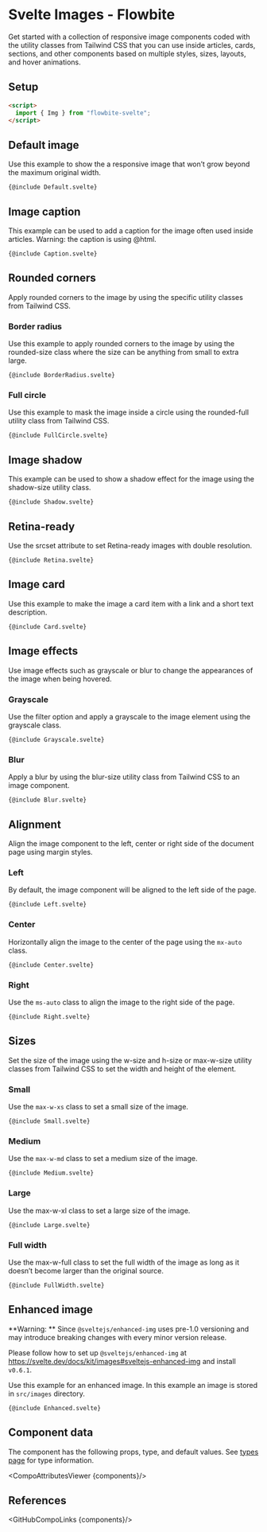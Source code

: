 # Svelte Images - Flowbite


Get started with a collection of responsive image components coded with the utility classes from Tailwind CSS that you can use inside articles, cards, sections, and other components based on multiple styles, sizes, layouts, and hover animations.

## Setup

```html
<script>
  import { Img } from "flowbite-svelte";
</script>
```

## Default image

Use this example to show the a responsive image that won’t grow beyond the maximum original width.

```svelte
{@include Default.svelte}
```

## Image caption

This example can be used to add a caption for the image often used inside articles. <Badge large>Warning: the caption is using @html.</Badge>

```svelte
{@include Caption.svelte}
```

## Rounded corners

Apply rounded corners to the image by using the specific utility classes from Tailwind CSS.

### Border radius

Use this example to apply rounded corners to the image by using the rounded-size class where the size can be anything from small to extra large.

```svelte
{@include BorderRadius.svelte}
```

### Full circle

Use this example to mask the image inside a circle using the rounded-full utility class from Tailwind CSS.

```svelte
{@include FullCircle.svelte}
```

## Image shadow

This example can be used to show a shadow effect for the image using the shadow-size utility class.

```svelte
{@include Shadow.svelte}
```

## Retina-ready

Use the srcset attribute to set Retina-ready images with double resolution.

```svelte
{@include Retina.svelte}
```

## Image card

Use this example to make the image a card item with a link and a short text description.

```svelte
{@include Card.svelte}
```

## Image effects

Use image effects such as grayscale or blur to change the appearances of the image when being hovered.

### Grayscale

Use the filter option and apply a grayscale to the image element using the grayscale class.

```svelte
{@include Grayscale.svelte}
```

### Blur

Apply a blur by using the blur-size utility class from Tailwind CSS to an image component.

```svelte
{@include Blur.svelte}
```

## Alignment

Align the image component to the left, center or right side of the document page using margin styles.

### Left

By default, the image component will be aligned to the left side of the page.

```svelte
{@include Left.svelte}
```

### Center

Horizontally align the image to the center of the page using the `mx-auto` class.

```svelte
{@include Center.svelte}
```

### Right

Use the `ms-auto` class to align the image to the right side of the page.

```svelte
{@include Right.svelte}
```

## Sizes

Set the size of the image using the w-size and h-size or max-w-size utility classes from Tailwind CSS to set the width and height of the element.

### Small

Use the `max-w-xs` class to set a small size of the image.

```svelte
{@include Small.svelte}
```

### Medium

Use the `max-w-md` class to set a medium size of the image.

```svelte
{@include Medium.svelte}
```

### Large

Use the max-w-xl class to set a large size of the image.

```svelte
{@include Large.svelte}
```

### Full width

Use the max-w-full class to set the full width of the image as long as it doesn’t become larger than the original source.

```svelte
{@include FullWidth.svelte}
```

## Enhanced image

**Warning: ** Since `@sveltejs/enhanced-img` uses pre-1.0 versioning and may introduce breaking changes with every minor version release.

Please follow how to set up `@sveltejs/enhanced-img` at https://svelte.dev/docs/kit/images#sveltejs-enhanced-img and install `v0.6.1`.

Use this example for an enhanced image. In this example an image is stored in `src/images` directory.

```svelte
{@include Enhanced.svelte}
```

## Component data

The component has the following props, type, and default values. See [types page](/docs/pages/typescript) for type information.

<CompoAttributesViewer {components}/>

## References

<GitHubCompoLinks {components}/>
